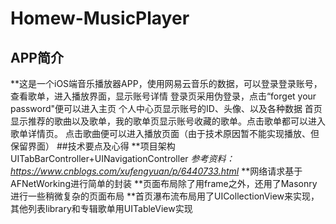 # Homew-MusicPlayer
## APP简介
**这是一个iOS端音乐播放器APP，使用网易云音乐的数据，可以登录登录账号，查看歌单，进入播放界面，显示账号详情
登录页采用伪登录，点击“forget your password"便可以进入主页
个人中心页显示账号的ID、头像、以及各种数据
首页显示推荐的歌曲以及歌单，我的歌单页显示账号收藏的歌单。点击歌单都可以进入歌单详情页。
点击歌曲便可以进入播放页面（由于技术原因暂不能实现播放、但保留界面）
##技术要点及心得
**项目架构 UITabBarController+UINavigationController
*参考资料：https://www.cnblogs.com/xufengyuan/p/6440733.html*
**网络请求基于AFNetWorking进行简单的封装
**页面布局除了用frame之外，还用了Masonry进行一些稍微复杂的页面布局
**首页瀑布流布局用了UICollectionView来实现，其他列表library和专辑歌单用UITableView实现




